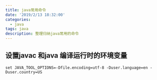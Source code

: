 ```yaml
---
title: java常用命令
date: '2019/2/13 18:32:00'
categories:
  - java
tags: java
description: 整理归纳java常用的命令
---
```


## 设置javac 和java 编译运行时的环境变量
```
set JAVA_TOOL_OPTIONS=-Dfile.encoding=utf-8 -Duser.language=en -Duser.country=US
```